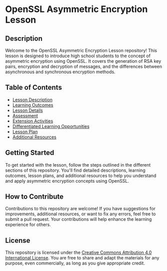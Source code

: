 # OpenSSL Asymmetric Encryption Lesson

## Description
Welcome to the OpenSSL Asymmetric Encryption Lesson repository! This lesson is designed to introduce high school students to the concept of asymmetric encryption using OpenSSL. It covers the generation of RSA key pairs, encryption and decryption of messages, and the differences between asynchronous and synchronous encryption methods.

## Table of Contents
- [Lesson Description](#lesson-description)
- [Learning Outcomes](#learning-outcomes)
- [Lesson Details](#lesson-details)
- [Assessment](#assessment)
- [Extension Activities](#extension-activities)
- [Differentiated Learning Opportunities](#differentiated-learning-opportunities)
- [Lesson Plan](#lesson-plan)
- [Additional Resources](#additional-resources)

## Getting Started
To get started with the lesson, follow the steps outlined in the different sections of this repository. You'll find detailed descriptions, learning outcomes, lesson plans, and additional resources to help you understand and apply asymmetric encryption concepts using OpenSSL.

## How to Contribute
Contributions to this repository are welcome! If you have suggestions for improvements, additional resources, or want to fix any errors, feel free to submit a pull request. Your contributions will help enhance the learning experience for others.

## License
This repository is licensed under the [Creative Commons Attribution 4.0 International License](https://creativecommons.org/licenses/by/4.0/). You are free to share and adapt the materials for any purpose, even commercially, as long as you give appropriate credit.
